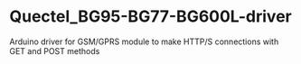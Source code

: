 # Quectel_BG95-BG77-BG600L-driver
Arduino driver for GSM/GPRS module  to make HTTP/S connections with GET and POST methods
